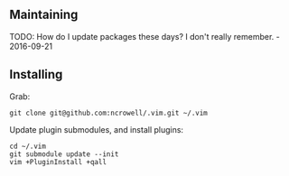 ## Maintaining

TODO: How do I update packages these days? I don't really remember. - 2016-09-21

## Installing

Grab:

    git clone git@github.com:ncrowell/.vim.git ~/.vim

Update plugin submodules, and install plugins:

    cd ~/.vim
    git submodule update --init
    vim +PluginInstall +qall

